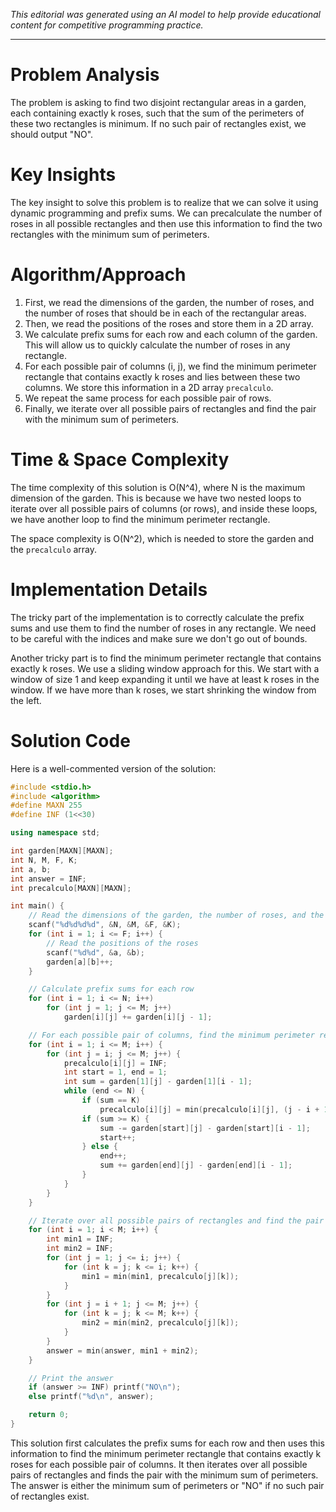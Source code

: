 *This editorial was generated using an AI model to help provide educational content for competitive programming practice.*

---

# Problem Analysis
The problem is asking to find two disjoint rectangular areas in a garden, each containing exactly k roses, such that the sum of the perimeters of these two rectangles is minimum. If no such pair of rectangles exist, we should output "NO".

# Key Insights
The key insight to solve this problem is to realize that we can solve it using dynamic programming and prefix sums. We can precalculate the number of roses in all possible rectangles and then use this information to find the two rectangles with the minimum sum of perimeters.

# Algorithm/Approach
1. First, we read the dimensions of the garden, the number of roses, and the number of roses that should be in each of the rectangular areas.
2. Then, we read the positions of the roses and store them in a 2D array.
3. We calculate prefix sums for each row and each column of the garden. This will allow us to quickly calculate the number of roses in any rectangle.
4. For each possible pair of columns (i, j), we find the minimum perimeter rectangle that contains exactly k roses and lies between these two columns. We store this information in a 2D array `precalculo`.
5. We repeat the same process for each possible pair of rows.
6. Finally, we iterate over all possible pairs of rectangles and find the pair with the minimum sum of perimeters.

# Time & Space Complexity
The time complexity of this solution is O(N^4), where N is the maximum dimension of the garden. This is because we have two nested loops to iterate over all possible pairs of columns (or rows), and inside these loops, we have another loop to find the minimum perimeter rectangle.

The space complexity is O(N^2), which is needed to store the garden and the `precalculo` array.

# Implementation Details
The tricky part of the implementation is to correctly calculate the prefix sums and use them to find the number of roses in any rectangle. We need to be careful with the indices and make sure we don't go out of bounds.

Another tricky part is to find the minimum perimeter rectangle that contains exactly k roses. We use a sliding window approach for this. We start with a window of size 1 and keep expanding it until we have at least k roses in the window. If we have more than k roses, we start shrinking the window from the left.

# Solution Code
Here is a well-commented version of the solution:

```cpp
#include <stdio.h>
#include <algorithm>
#define MAXN 255
#define INF (1<<30)

using namespace std;

int garden[MAXN][MAXN];
int N, M, F, K;
int a, b;
int answer = INF;
int precalculo[MAXN][MAXN];

int main() {
    // Read the dimensions of the garden, the number of roses, and the number of roses that should be in each of the rectangular areas
    scanf("%d%d%d%d", &N, &M, &F, &K);
    for (int i = 1; i <= F; i++) {
        // Read the positions of the roses
        scanf("%d%d", &a, &b);
        garden[a][b]++;
    }

    // Calculate prefix sums for each row
    for (int i = 1; i <= N; i++)
        for (int j = 1; j <= M; j++)
            garden[i][j] += garden[i][j - 1];

    // For each possible pair of columns, find the minimum perimeter rectangle that contains exactly k roses
    for (int i = 1; i <= M; i++) {
        for (int j = i; j <= M; j++) {
            precalculo[i][j] = INF;
            int start = 1, end = 1;
            int sum = garden[1][j] - garden[1][i - 1];
            while (end <= N) {
                if (sum == K)
                    precalculo[i][j] = min(precalculo[i][j], (j - i + 1) * 2 + (end - start + 1) * 2);
                if (sum >= K) {
                    sum -= garden[start][j] - garden[start][i - 1];
                    start++;
                } else {
                    end++;
                    sum += garden[end][j] - garden[end][i - 1];
                }
            }
        }
    }

    // Iterate over all possible pairs of rectangles and find the pair with the minimum sum of perimeters
    for (int i = 1; i < M; i++) {
        int min1 = INF;
        int min2 = INF;
        for (int j = 1; j <= i; j++) {
            for (int k = j; k <= i; k++) {
                min1 = min(min1, precalculo[j][k]);
            }
        }
        for (int j = i + 1; j <= M; j++) {
            for (int k = j; k <= M; k++) {
                min2 = min(min2, precalculo[j][k]);
            }
        }
        answer = min(answer, min1 + min2);
    }

    // Print the answer
    if (answer >= INF) printf("NO\n");
    else printf("%d\n", answer);

    return 0;
}
```
This solution first calculates the prefix sums for each row and then uses this information to find the minimum perimeter rectangle that contains exactly k roses for each possible pair of columns. It then iterates over all possible pairs of rectangles and finds the pair with the minimum sum of perimeters. The answer is either the minimum sum of perimeters or "NO" if no such pair of rectangles exist.